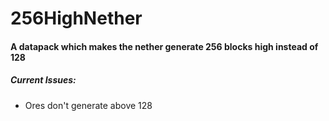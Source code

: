 # 256HighNether
#### A datapack which makes the nether generate 256 blocks high instead of 128

##### Current Issues:
* Ores don't generate above 128
